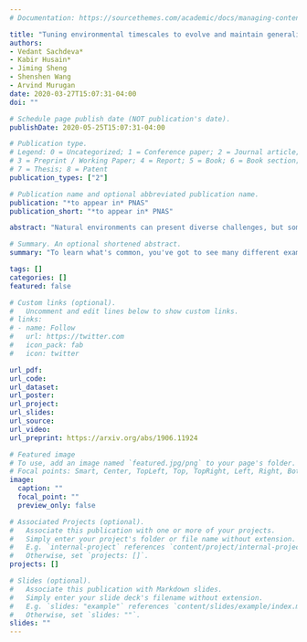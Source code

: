 ```yaml
---
# Documentation: https://sourcethemes.com/academic/docs/managing-content/

title: "Tuning environmental timescales to evolve and maintain generalists "
authors:
- Vedant Sachdeva*
- Kabir Husain*
- Jiming Sheng
- Shenshen Wang
- Arvind Murugan
date: 2020-03-27T15:07:31-04:00
doi: ""

# Schedule page publish date (NOT publication's date).
publishDate: 2020-05-25T15:07:31-04:00

# Publication type.
# Legend: 0 = Uncategorized; 1 = Conference paper; 2 = Journal article;
# 3 = Preprint / Working Paper; 4 = Report; 5 = Book; 6 = Book section;
# 7 = Thesis; 8 = Patent
publication_types: ["2"]

# Publication name and optional abbreviated publication name.
publication: "*to appear in* PNAS"
publication_short: "*to appear in* PNAS"

abstract: "Natural environments can present diverse challenges, but some genotypes remain fit across many environments. Such 'generalists' can be hard to evolve, out-competed by specialists fitter in any particular environment. Here, inspired by the search for broadly-neutralising antibodies during B-cell affinity maturation, we demonstrate that environmental changes on an intermediate timescale can reliably evolve generalists, even when faster or slower environmental changes are unable to do so. We find that changing environments on timescales comparable to evolutionary transients in a population enhances the rate of evolving generalists from specialists, without enhancing the reverse process. The yield of generalists is further increased in more complex dynamic environments, such as a 'chirp' of increasing frequency. Our work offers design principles for how non-equilibrium fitness 'seascapes' can dynamically funnel populations to genotypes unobtainable in static environments."

# Summary. An optional shortened abstract.
summary: "To learn what's common, you've got to see many different examples -- and each before you forget the last. We show how evolution can sometimes behave the same way, with consequences for our immune systems."

tags: []
categories: []
featured: false

# Custom links (optional).
#   Uncomment and edit lines below to show custom links.
# links:
# - name: Follow
#   url: https://twitter.com
#   icon_pack: fab
#   icon: twitter

url_pdf:
url_code:
url_dataset:
url_poster:
url_project:
url_slides:
url_source:
url_video:
url_preprint: https://arxiv.org/abs/1906.11924

# Featured image
# To use, add an image named `featured.jpg/png` to your page's folder. 
# Focal points: Smart, Center, TopLeft, Top, TopRight, Left, Right, BottomLeft, Bottom, BottomRight.
image:
  caption: ""
  focal_point: ""
  preview_only: false

# Associated Projects (optional).
#   Associate this publication with one or more of your projects.
#   Simply enter your project's folder or file name without extension.
#   E.g. `internal-project` references `content/project/internal-project/index.md`.
#   Otherwise, set `projects: []`.
projects: []

# Slides (optional).
#   Associate this publication with Markdown slides.
#   Simply enter your slide deck's filename without extension.
#   E.g. `slides: "example"` references `content/slides/example/index.md`.
#   Otherwise, set `slides: ""`.
slides: ""
---
```

